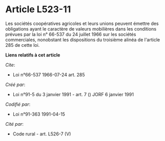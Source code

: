 # Article L523-11

Les sociétés coopératives agricoles et leurs unions peuvent émettre des obligations ayant le caractère de valeurs mobilières
dans les conditions prévues par la loi n° 66-537 du 24 juillet 1966 sur les sociétés commerciales, nonobstant les
dispositions du troisième alinéa de l'article 285 de cette loi.

**Liens relatifs à cet article**

_Cite_:

  - Loi n°66-537 1966-07-24 art. 285

_Créé par_:

  - Loi n°91-5 du 3 janvier 1991 - art. 7 () JORF 6 janvier 1991

_Codifié par_:

  - Loi n°91-363 1991-04-15

_Cité par_:

  - Code rural - art. L526-7 (V)
